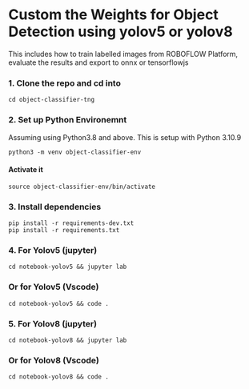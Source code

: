 # Custom the Weights for Object Detection using yolov5 or yolov8
This includes how to train labelled images from ROBOFLOW Platform, evaluate the results and export to onnx or tensorflowjs

### 1. Clone the repo and cd into
```shell
cd object-classifier-tng
```

### 2. Set up Python Environemnt 
Assuming using Python3.8 and above. This is setup with Python 3.10.9
```shell
python3 -m venv object-classifier-env
```
#### Activate it
```shell
source object-classifier-env/bin/activate
```
### 3. Install dependencies
```shell
pip install -r requirements-dev.txt
pip install -r requirements.txt 
```

### 4. For Yolov5 (jupyter)
```shell
cd notebook-yolov5 && jupyter lab 
```

### Or for Yolov5 (Vscode)
```shell
cd notebook-yolov5 && code .
```
### 5. For Yolov8 (jupyter)
```shell
cd notebook-yolov8 && jupyter lab 
```

### Or for Yolov8 (Vscode)
```shell
cd notebook-yolov8 && code .
```

